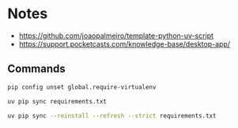 # Notes

- https://github.com/joaopalmeiro/template-python-uv-script
- https://support.pocketcasts.com/knowledge-base/desktop-app/

## Commands

```bash
pip config unset global.require-virtualenv
```

```bash
uv pip sync requirements.txt
```

```bash
uv pip sync --reinstall --refresh --strict requirements.txt
```

